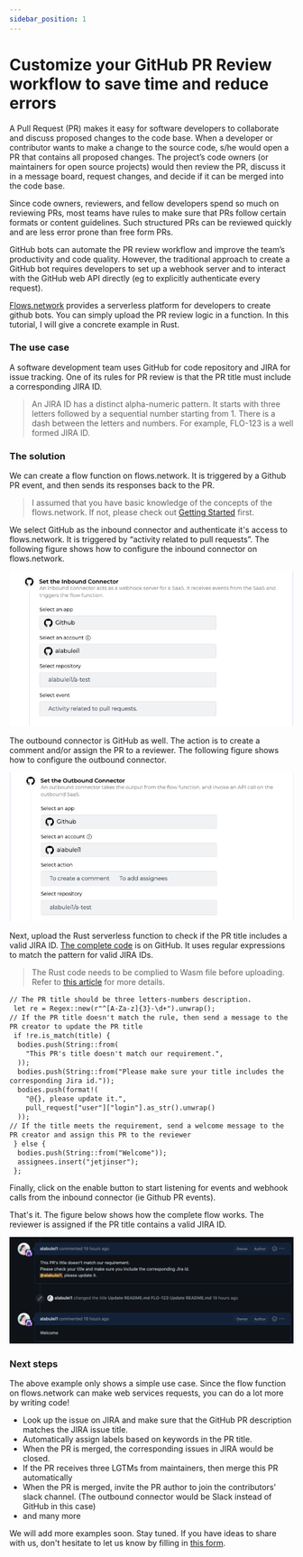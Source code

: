```yaml
---
sidebar_position: 1
---
```


# Customize your GitHub PR Review workflow to save time and reduce errors

A Pull Request (PR) makes it easy for software developers to collaborate and discuss proposed changes to the code base. When a developer or contributor wants to make a change to the source code, s/he would open a PR that contains all proposed changes. The project’s code owners (or maintainers for open source projects) would then review the PR, discuss it in a message board, request changes, and decide if it can be merged into the code base.

Since code owners, reviewers, and fellow developers spend so much on reviewing PRs, most teams have rules to make sure that PRs follow certain formats or content guidelines. Such structured PRs can be reviewed quickly and are less error prone than free form PRs.

GitHub bots can automate the PR review workflow and improve the team’s productivity and code quality. However, the traditional approach to create a GitHub bot requires developers to set up a webhook server and to interact with the GitHub web API directly (eg to explicitly authenticate every request).

[Flows.network](https://flows.network/) provides a serverless platform for developers to create github bots. You can simply upload the PR review logic in a function. In this tutorial, I will give a concrete example in Rust. 


### The use case

A software development team uses GitHub for code repository and JIRA for issue tracking. One of its rules for PR review is that the PR title must include a corresponding JIRA ID. 


> An JIRA ID has a distinct alpha-numeric pattern. It starts with three letters followed by a sequential number starting from 1. There is a dash between the letters and numbers. For example, FLO-123 is a well formed JIRA ID.



### The solution

We can create a flow function on flows.network. It is triggered by a Github PR event, and then sends its responses back to the PR. 
 

> I assumed that you have basic knowledge of the concepts of the flows.network. If not, please check out [Getting Started](/docs/category/getting-started)  first.


We select GitHub as the inbound connector and authenticate it's access to flows.network. It is triggered by “activity related to pull requests”. The following figure shows how to configure the inbound connector on flows.network. 

![](pr-review-bot-inbound.jpg)

The outbound connector is GitHub as well. The action is to create a comment and/or assign the PR to a reviewer. The following figure shows how to configure the outbound connector.

![](pr-review-bot-outbound.jpg) 

Next, upload the Rust serverless function to check if the PR title includes a valid JIRA ID. [The complete code](https://github.com/second-state/flow-functions/tree/main/github/github/check-jira-id/rust) is on GitHub. It uses regular expressions to match the pattern for valid JIRA IDs. 

> The Rust code needs to be complied to Wasm file before uploading. Refer to [this article](https://docs.flows.network/docs/getting-started/rust/understand-the-flow-function-in-rust) for more details.

```
// The PR title should be three letters-numbers description.
 let re = Regex::new(r"^[A-Za-z]{3}-\d+").unwrap();
// If the PR title doesn't match the rule, then send a message to the PR creator to update the PR title
 if !re.is_match(title) {
  bodies.push(String::from(
    "This PR's title doesn't match our requirement.",
  ));
  bodies.push(String::from("Please make sure your title includes the corresponding Jira id."));
  bodies.push(format!(
    "@{}, please update it.",
    pull_request["user"]["login"].as_str().unwrap()
  ));
// If the title meets the requirement, send a welcome message to the PR creator and assign this PR to the reviewer
 } else {
  bodies.push(String::from("Welcome"));
  assignees.insert("jetjinser");
 };
```


Finally, click on the enable button to start listening for events and webhook calls from the inbound connector (ie Github PR events). 
 
That's it. The figure below shows how the complete flow works. The reviewer is assigned if the PR title contains a valid JIRA ID.

![](pr-review-bot-outcome.jpg)

### **Next steps**

The above example only shows a simple use case. Since the flow function on flows.network can make web services requests, you can do a lot more by writing code!


* Look up the issue on JIRA and make sure that the GitHub PR description matches the JIRA issue title.
* Automatically assign labels based on keywords in the PR title. 
* When the PR is merged, the corresponding issues in JIRA would be closed.
* If the PR receives three LGTMs from maintainers, then merge this PR automatically
* When the PR is merged, invite the PR author to join the contributors' slack channel. (The outbound connector would be Slack instead of GitHub in this case)
* and many more 

We will add more examples soon. Stay tuned. If you have ideas to share with us, don't hesitate to let us know by filling in [this form](https://forms.gle/2V7RvpUK4BGQrBUZ6).

